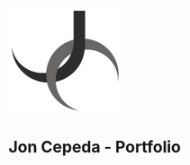 <picture>
  <img alt="Jon cepeda portfolio icon" src="src/images/JC.png" width="200px">
</picture>

<h1>Jon Cepeda - Portfolio</h2>
